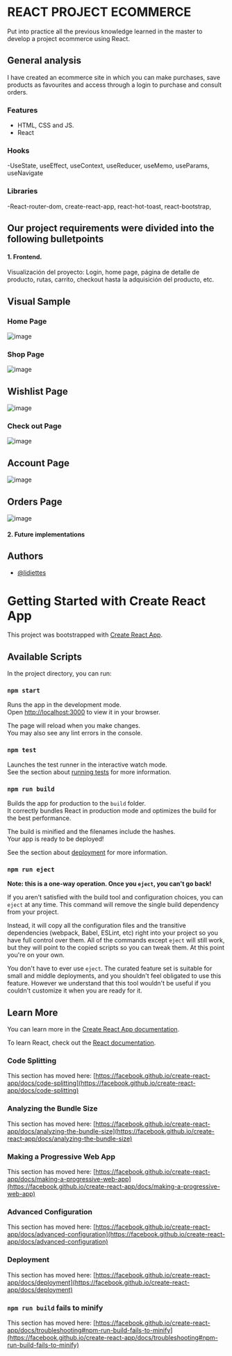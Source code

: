 
# REACT PROJECT ECOMMERCE

Put into practice all the previous knowledge learned in the master to develop a project ecommerce using React.

## General analysis

 I have created an ecommerce site in which you can make purchases, save products as favourites and access through a login to purchase and consult orders.


### Features

- HTML, CSS and JS.
- React

### Hooks

-UseState, useEffect, useContext, useReducer, useMemo, useParams, useNavigate 

### Libraries

-React-router-dom, create-react-app, react-hot-toast, react-bootstrap, 


## Our project requirements were divided into the following bulletpoints

#### 1. Frontend. 
Visualización del proyecto: Login, home page, página de detalle de producto, rutas, carrito, checkout hasta la adquisición del producto, etc.


## Visual Sample

### Home Page
![image](https://user-images.githubusercontent.com/Users/lidiafrias/Documents/Programación/react-ecommerce/public/img/HomePage.png)

### Shop Page
![image](https://user-images.githubusercontent.com/90386446/196465101-7e19285b-e5bb-4d50-bd7c-59870e4ca30d.png)

## Wishlist Page
![image](https://user-images.githubusercontent.com/90386446/196466236-5ccb32fc-eb5a-4055-a29c-9b188884f06b.png)

### Check out Page
![image](https://user-images.githubusercontent.com/90386446/196465327-9ca25e7b-d63d-44a0-b065-16cced218ff2.png)

## Account Page
![image](https://user-images.githubusercontent.com/90386446/196465601-214545c8-5346-4189-8d71-28148c182fa8.png)

## Orders Page
![image](https://user-images.githubusercontent.com/90386446/196465601-214545c8-5346-4189-8d71-28148c182fa8.png)

#### 2. Future implementations



## Authors
- [@lidiettes](https://github.com/lidiettes)



# Getting Started with Create React App

This project was bootstrapped with [Create React App](https://github.com/facebook/create-react-app).

## Available Scripts

In the project directory, you can run:

### `npm start`

Runs the app in the development mode.\
Open [http://localhost:3000](http://localhost:3000) to view it in your browser.

The page will reload when you make changes.\
You may also see any lint errors in the console.

### `npm test`

Launches the test runner in the interactive watch mode.\
See the section about [running tests](https://facebook.github.io/create-react-app/docs/running-tests) for more information.

### `npm run build`

Builds the app for production to the `build` folder.\
It correctly bundles React in production mode and optimizes the build for the best performance.

The build is minified and the filenames include the hashes.\
Your app is ready to be deployed!

See the section about [deployment](https://facebook.github.io/create-react-app/docs/deployment) for more information.

### `npm run eject`

**Note: this is a one-way operation. Once you `eject`, you can't go back!**

If you aren't satisfied with the build tool and configuration choices, you can `eject` at any time. This command will remove the single build dependency from your project.

Instead, it will copy all the configuration files and the transitive dependencies (webpack, Babel, ESLint, etc) right into your project so you have full control over them. All of the commands except `eject` will still work, but they will point to the copied scripts so you can tweak them. At this point you're on your own.

You don't have to ever use `eject`. The curated feature set is suitable for small and middle deployments, and you shouldn't feel obligated to use this feature. However we understand that this tool wouldn't be useful if you couldn't customize it when you are ready for it.

## Learn More

You can learn more in the [Create React App documentation](https://facebook.github.io/create-react-app/docs/getting-started).

To learn React, check out the [React documentation](https://reactjs.org/).

### Code Splitting

This section has moved here: [https://facebook.github.io/create-react-app/docs/code-splitting](https://facebook.github.io/create-react-app/docs/code-splitting)

### Analyzing the Bundle Size

This section has moved here: [https://facebook.github.io/create-react-app/docs/analyzing-the-bundle-size](https://facebook.github.io/create-react-app/docs/analyzing-the-bundle-size)

### Making a Progressive Web App

This section has moved here: [https://facebook.github.io/create-react-app/docs/making-a-progressive-web-app](https://facebook.github.io/create-react-app/docs/making-a-progressive-web-app)

### Advanced Configuration

This section has moved here: [https://facebook.github.io/create-react-app/docs/advanced-configuration](https://facebook.github.io/create-react-app/docs/advanced-configuration)

### Deployment

This section has moved here: [https://facebook.github.io/create-react-app/docs/deployment](https://facebook.github.io/create-react-app/docs/deployment)

### `npm run build` fails to minify

This section has moved here: [https://facebook.github.io/create-react-app/docs/troubleshooting#npm-run-build-fails-to-minify](https://facebook.github.io/create-react-app/docs/troubleshooting#npm-run-build-fails-to-minify)
